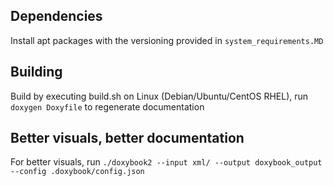 ## Dependencies

Install apt packages with the versioning provided in `system_requirements.MD`

## Building

Build by executing build.sh on Linux (Debian/Ubuntu/CentOS RHEL), run `doxygen Doxyfile` to regenerate documentation

## Better visuals, better documentation

For better visuals, run `./doxybook2 --input xml/ --output doxybook_output --config .doxybook/config.json`
